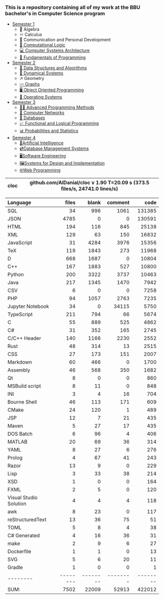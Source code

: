 ### This is a repository containing all of my work at the BBU bachelor's in Computer Science program

* [Semester 1](Semester1/)
    * 🔢 Algebra
    * ♾️ Calculus
    * 💬 Communication and Personal Development
    * [🔣 Computational Logic](Semester1/Computational%20Logic/)
    * [💻 Computer Systems Architecture](Semester1/Computer%20Systems%20Architecture/)
    * [🐍 Fundamentals of Programming](Semester1/Fundamentals%20of%20Programming/)
* [Semester 2](Semester2/)
    * [🌴 Data Structures and Algorithms](Semester2/Data%20Structures%20and%20Algorithms/)
    * [🔄 Dynamical Systems](Semester2/Dynamical%20Systems/)
    * ↗ Geometry
    * [〰️ Graphs](Semester2/Graphs/)
    * [🖥️ Object Oriented Programming](Semester2/Object%20Oriented%20Programming/)
    * [🐧 Operating Systems](Semester2/Operating%20Systems/)
* [Semester 3](Semester3/)
    * [👨‍💻️ Advanced Programming Methods](Semester3/Advanced%20Programming%20Methods/)
    * [📶 Computer Networks](Semester3/Computer%20Networks/)
    * [💾 Databases](Semester3/Databases/)
    * [📈 Functional and Logical Programming](Semester3/Functional%20and%20Logical%20Programming/)
    * [📊 Probabilities and Statistics](Semester3/Probabilities%20and%20Statistics/)
* [Semester 4](Semester4/)
    * [🤖Artificial Intelligence](Semester4/Artificial%20Intelligence/)
    * [💿Database Management Systems](Semester4/Database%20Management%20Systems/)
    * [🖥️Software Engineering](Semester4/Software%20Engineering/)
    * [🖼️Systems for Design and Implementation](Semester4/Systems%20for%20Design%20and%20Implementation/)
    * [🌐Web Programming](Semester4/Web%20Programming/)


cloc|github.com/AlDanial/cloc v 1.90  T=20.09 s (373.5 files/s, 24741.0 lines/s)
--- | ---

Language|files|blank|comment|code
:-------|-------:|-------:|-------:|-------:
SQL|34|996|1061|131385
JSON|4785|0|0|130591
HTML|194|116|845|25138
XML|129|63|150|16832
JavaScript|31|4284|3976|15356
TeX|119|1843|273|11968
D|668|1687|0|10804
C++|167|1883|527|10800
Python|200|3322|3737|10463
Java|217|1345|1470|7942
CSV|6|0|0|7258
PHP|94|1057|2763|7235
Jupyter Notebook|34|0|34115|5750
TypeScript|211|794|66|5674
C|55|889|525|4862
C#|31|352|165|2745
C/C++ Header|140|1166|2230|2552
Rust|48|314|13|2515
CSS|27|173|151|2007
Markdown|60|466|0|1700
Assembly|46|568|350|1682
Qt|8|0|0|860
MSBuild script|8|11|0|848
INI|3|4|16|704
Bourne Shell|46|113|171|609
CMake|24|120|1|489
JSP|12|7|21|435
Maven|5|27|17|435
DOS Batch|6|96|4|406
MATLAB|20|69|36|314
YAML|8|27|6|276
Prolog|4|67|41|243
Razor|13|9|0|229
Lisp|3|33|38|214
XSD|1|0|0|164
FXML|2|5|0|120
Visual Studio Solution|4|4|4|118
awk|8|23|0|117
reStructuredText|13|36|75|51
TOML|5|8|4|38
C# Generated|4|16|36|31
make|2|9|6|27
Dockerfile|1|1|0|13
SVG|5|6|20|11
Gradle|1|0|0|1
--------|--------|--------|--------|--------
SUM:|7502|22009|52913|422012

